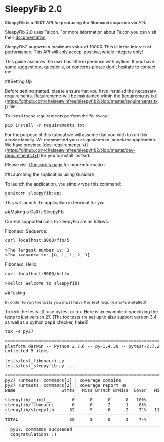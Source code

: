 SleepyFib 2.0
=============

SleepyFib is a REST API for producing the fibonacci sequence via API.

SleepyFib 2.0 uses Falcon. For more information about Falcon
you can visit their [documentation](http://falconframework.org/).

SleepyFib2 supports a maximum value of 10000. This is in the interest of
performance. This API will only accept positive, whole integers only!

This guide assumes the user has little experience with python. If you have
some suggestions, questions, or concerns please don't hesitate to contact me!

##Setting Up

Before getting started, please ensure that you have installed the necessary
requirements. Requirements will be maintained within the [requirements.txt]
(https://github.com/chelseawinfree/sleepyfib2/blob/master/requirements.txt)
file.

To install these requirements perform the following:
<pre>
pip install -r requirements.txt
</pre>

For the purpose of this tutorial we will assume that you wish to run this
service locally. We recommend you use gunicorn to launch the application.
We have provided [dev-requirements.txt]
(https://github.com/chelseawinfree/sleepyfib2/blob/master/dev-requirements.txt)
for you to install instead.

Please visit [Gunicorn's page](http://gunicorn.org/) for more information.

##Launching the application using Gunicorn

To launch the application, you simply type this command:
<pre>
gunicorn sleepyfib:app
</pre>

This will launch the application in terminal for you.

##Making a Call to SleepyFib

Current supported calls to SleepyFib are as follows:

Fibonacci Sequence:
<pre>
curl localhost:8000/fib/5

>The largest number is: 3
>The sequence is: [0, 1, 1, 2, 3]
</pre>

Fibonacci Hello:
<pre>
curl localhost:8000/hello

>Hello! Welcome to sleepyfib!
</pre>

##Testing

In order to run the tests you must have the test requirements installed!

To kick the tests off, use py.test or tox. Here is an example of specifying
the tests to just version 27. (The tox tests are set up to also support version
3.4 as well as a python pep8 checker, flake8)

<pre>
tox -e py27

===================================================================== test session starts =====================================================================
platform darwin -- Python 2.7.6 -- py-1.4.30 -- pytest-2.7.2
collected 5 items

tests/test_fibonacci.py .
tests/test_sleepyfib.py ....

================================================================== 5 passed in 0.05 seconds ===================================================================
py27 runtests: commands[1] | coverage combine
py27 runtests: commands[2] | coverage report -m
Name                  Stmts   Miss Branch BrMiss  Cover   Missing
-----------------------------------------------------------------
sleepyfib/__init__        0      0      0      0   100%
sleepyfib/fibonacci       6      0      2      1    88%
sleepyfib/sleepyfib      32      9      6      2    71%   11-12, 34-42
-----------------------------------------------------------------
TOTAL                    38      9      8      3    74%
___________________________________________________________________________ summary ___________________________________________________________________________
  py27: commands succeeded
  congratulations :)
</pre>
